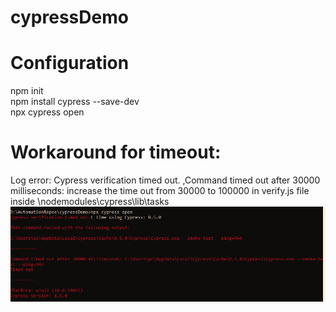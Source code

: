 # cypressDemo
# Configuration
npm init  
npm install cypress --save-dev  
npx cypress open  


# Workaround for timeout:  
Log error: Cypress verification timed out. ,Command timed out after 30000 milliseconds: increase the time out from 30000 to 100000 in verify.js file inside \nodemodules\cypress\lib\tasks
![alt text](https://github.com/oletishiva/cypressDemo/blob/main/image.png)
